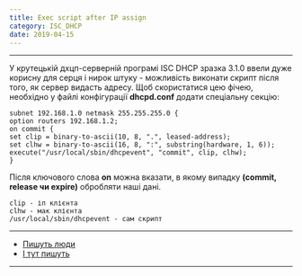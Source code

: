 ```yaml
---
title: Exec script after IP assign
category: ISC_DHCP
date: 2019-04-15
---
```


-----

У крутецькій дхцп-серверній програмі ISC DHCP зразка 3.1.0 ввели дуже корисну для серця і нирок штуку - можливість виконати скрипт після того, як сервер видасть адресу.
Щоб скористатися цею фічею, необхідно у файлі конфігурації **dhcpd.conf** додати спеціальну секцію:

```
subnet 192.168.1.0 netmask 255.255.255.0 {
option routers 192.168.1.2;
on commit {
set clip = binary-to-ascii(10, 8, ".", leased-address);
set clhw = binary-to-ascii(16, 8, ":", substring(hardware, 1, 6));
execute("/usr/local/sbin/dhcpevent", "commit", clip, clhw);
}
```

Після ключового слова **on** можна вказати, в якому випадку **(commit, release чи expire)** обробляти наші дані.

```
clip - іп клієнта
clhw - мак клієнта
/usr/local/sbin/dhcpevent - сам скрипт
```

-----

* <a href="http://jpmens.net/2011/07/06/execute-a-script-when-isc-dhcp-hands-out-a-new-lease/" target="_blank">Пишуть люди</a>
* <a href="https://kb.isc.org/article/AA-01039/0/Formatting-MAC-addresses-in-dhcpd-or-why-does-binary-to-ascii-strip-leading-zeroes.html" target="_blank">І тут пишуть</a>

-----